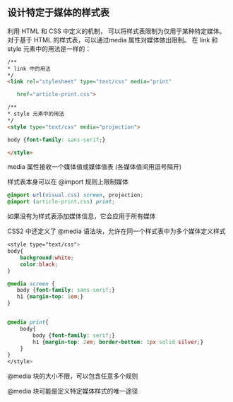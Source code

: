 ## 设计特定于媒体的样式表
利用 HTML 和 CSS 中定义的机制， 可以将样式表限制为仅用于某种特定媒体。对于基于 HTML 的样式表，可以通过media 属性对媒体做出限制。 在 link 和 style 元素中的用法是一样的：

```html
/**
* link 中的用法
*/
<link rel="stylesheet" type="text/css" media="print"

   href="article-print.css">

/**
* style 元素中的用法
*/
<style type="text/css" media="projection">

body {font-family: sans-serif;}

</style>
```

media 属性接收一个媒体值或媒体值表 (各媒体值间用逗号隔开)

样式表本身可以在 @import 规则上限制媒体

```css
@import url(visual.css) screen, projection;
@import (article-print.css) print;
```

如果没有为样式表添加媒体信息，它会应用于所有媒体

CSS2 中还定义了 @media 语法块，允许在同一个样式表中为多个媒体定义样式

```css
<style type="text/css">
body{
    background:white;
    color:black;
}

@media screen {
   body {font-family: sans-serif;}
   h1 {margin-top: 1em;}
}


@media print{
    body{
        body {font-family: serif;}
        h1 {margin-top: 2em; border-bottom: 1px solid silver;}
    }
}
</style>
```

@media 块的大小不限，可以包含任意多个规则

@media 块可能是定义特定媒体样式的唯一途径